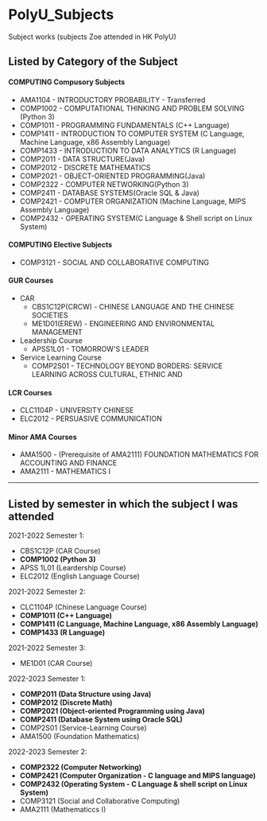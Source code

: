 # PolyU_Subjects
Subject works (subjects Zoe attended in HK PolyU)

## Listed by Category of the Subject

#### COMPUTING Compusory Subjects
- AMA1104 - INTRODUCTORY PROBABILITY - Transferred
- COMP1002 - COMPUTATIONAL THINKING AND PROBLEM SOLVING (Python 3)
- COMP1011 - PROGRAMMING FUNDAMENTALS (C++ Language)
- COMP1411 - INTRODUCTION TO COMPUTER SYSTEM (C Language, Machine Language, x86 Assembly Language)
- COMP1433 - INTRODUCTION TO DATA ANALYTICS (R Language)
- COMP2011 - DATA STRUCTURE(Java)
- COMP2012 - DISCRETE MATHEMATICS
- COMP2021 - OBJECT-ORIENTED PROGRAMMING(Java)
- COMP2322 - COMPUTER NETWORKING(Python 3)
- COMP2411 - DATABASE SYSTEMS(Oracle SQL & Java)
- COMP2421 - COMPUTER ORGANIZATION (Machine Language, MIPS Assembly Language)
- COMP2432 - OPERATING SYSTEM(C Language & Shell script on Linux System)

#### COMPUTING Elective Subjects
- COMP3121 - SOCIAL AND COLLABORATIVE COMPUTING

#### GUR Courses
- CAR
  - CBS1C12P(CRCW) - CHINESE LANGUAGE AND THE CHINESE SOCIETIES
  - ME1D01(EREW) - ENGINEERING AND ENVIRONMENTAL MANAGEMENT
- Leadership Course
  - APSS1L01 - TOMORROW'S LEADER
- Service Learning Course
  - COMP2S01 - TECHNOLOGY BEYOND BORDERS: SERVICE LEARNING ACROSS CULTURAL, ETHNIC AND

#### LCR Courses
- CLC1104P - UNIVERSITY CHINESE
- ELC2012 - PERSUASIVE COMMUNICATION

#### Minor AMA Courses
- AMA1500 - (Prerequisite of AMA2111) FOUNDATION MATHEMATICS FOR ACCOUNTING AND FINANCE
- AMA2111 - MATHEMATICS I

---

## Listed by semester in which the subject I was attended
2021-2022 Semester 1:
- CBS1C12P (CAR Course)
- **COMP1002 (Python 3)**
- APSS 1L01 (Leardership Course)
- ELC2012 (English Language Course)

2021-2022 Semester 2:
- CLC1104P (Chinese Language Course)
- **COMP1011 (C++ Language)**
- **COMP1411 (C Language, Machine Language, x86 Assembly Language)**
- **COMP1433 (R Language)**

2021-2022 Semester 3:
- ME1D01 (CAR Course)

2022-2023 Semester 1:
- **COMP2011 (Data Structure using Java)**
- **COMP2012 (Discrete Math)**
- **COMP2021 (Object-oriented Programming using Java)**
- **COMP2411 (Database System using Oracle SQL)**
- COMP2S01 (Service-Learning Course)
- AMA1500 (Foundation Mathematics)

2022-2023 Semester 2:
- **COMP2322 (Computer Networking)**
- **COMP2421 (Computer Organization - C language and MIPS language)**
- **COMP2432 (Operating System - C Language & shell script on Linux System)**
- COMP3121 (Social and Collaborative Computing)
- AMA2111 (Mathematiccs I)
